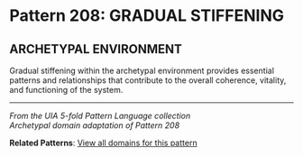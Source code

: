 # Pattern 208: GRADUAL STIFFENING

## ARCHETYPAL ENVIRONMENT

Gradual stiffening within the archetypal environment provides essential patterns and relationships that contribute to the overall coherence, vitality, and functioning of the system.

---

*From the UIA 5-fold Pattern Language collection*  
*Archetypal domain adaptation of Pattern 208*

**Related Patterns**: [View all domains for this pattern](../../UIA/md/T208%20GRADUAL%20STIFFENING.md)
